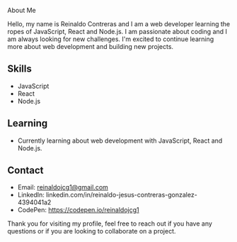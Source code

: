 
About Me

Hello, my name is Reinaldo Contreras and I am a web developer learning the ropes of JavaScript, React and Node.js. I am passionate about coding and I am always looking for new challenges. I'm excited to continue learning more about web development and building new projects.

## Skills
- JavaScript
- React
- Node.js

## Learning
- Currently learning about web development with JavaScript, React and Node.js.

## Contact
- Email: reinaldojcg1@gmail.com
- LinkedIn: linkedin.com/in/reinaldo-jesus-contreras-gonzalez-4394041a2
- CodePen: https://codepen.io/reinaldojcg1


Thank you for visiting my profile, feel free to reach out if you have any questions or if you are looking to collaborate on a project.
